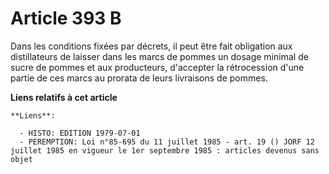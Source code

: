 # Article 393 B

Dans les conditions fixées par décrets, il peut être fait obligation aux distillateurs de laisser dans les marcs de pommes un
dosage minimal de sucre de pommes et aux producteurs, d'accepter la rétrocession d'une partie de ces marcs au prorata de
leurs livraisons de pommes.

**Liens relatifs à cet article**

	**Liens**:

	  - HISTO: EDITION 1979-07-01
	  - PEREMPTION: Loi n°85-695 du 11 juillet 1985 - art. 19 () JORF 12 juillet 1985 en vigueur le 1er septembre 1985 : articles devenus sans objet
